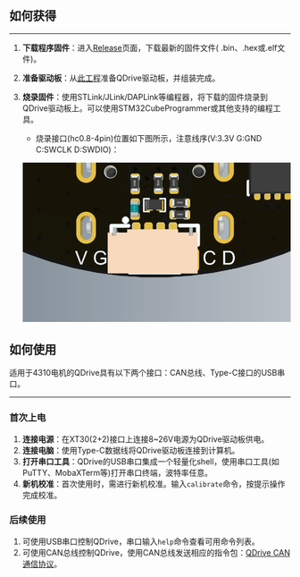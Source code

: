 ## 如何获得

---

1. **下载程序固件**：进入[Release](https://github.com/Liu-Curiousity/QDrive-Software/releases)页面，下载最新的固件文件(
   .bin、.hex或.elf文件)。
2. **准备驱动板**：从[此工程](https://github.com/Liu-Curiousity/QDrive-Hardware)准备QDrive驱动板，并组装完成。
3. **烧录固件**：使用STLink/JLink/DAPLink等编程器，将下载的固件烧录到QDrive驱动板上。可以使用STM32CubeProgrammer或其他支持的编程工具。

    - 烧录接口(hc0.8-4pin)位置如下图所示，注意线序(V:3.3V G:GND C:SWCLK D:SWDIO)：

   ![](.\Doc\Images\SWD接口.png "SWD接口")

## 如何使用

适用于4310电机的QDrive具有以下两个接口：CAN总线、Type-C接口的USB串口。

---

### 首次上电

1. **连接电源**：在XT30(2+2)接口上连接8~26V电源为QDrive驱动板供电。
2. **连接电脑**：使用Type-C数据线将QDrive驱动板连接到计算机。
3. **打开串口工具**：QDrive的USB串口集成一个轻量化shell，使用串口工具(如PuTTY、MobaXTerm等)打开串口终端，波特率任意。
4. **新机校准**：首次使用时，需进行新机校准。输入`calibrate`命令，按提示操作完成校准。

### 后续使用

1. 可使用USB串口控制QDrive，串口输入`help`命令查看可用命令列表。
2. 可使用CAN总线控制QDrive，使用CAN总线发送相应的指令包：[QDrive CAN通信协议](../Applications/Src/CommunicationProtocol.md)。